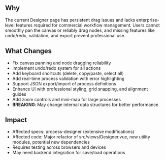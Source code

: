## Why
The current Designer page has persistent drag issues and lacks enterprise-level features required for commercial workflow management. Users cannot smoothly pan the canvas or reliably drag nodes, and missing features like undo/redo, validation, and export prevent professional use.

## What Changes
- Fix canvas panning and node dragging reliability
- Implement undo/redo system for all actions
- Add keyboard shortcuts (delete, copy/paste, select all)
- Add real-time process validation with error highlighting
- Support JSON export/import of process definitions
- Enhance UI with professional styling, grid snapping, and alignment guides
- Add zoom controls and mini-map for large processes
- **BREAKING**: May change internal data structures for better performance

## Impact
- Affected specs: process-designer (extensive modifications)
- Affected code: Major refactor of src/views/Designer.vue, new utility modules, potential new dependencies
- Requires testing across browsers and devices
- May need backend integration for save/load operations
